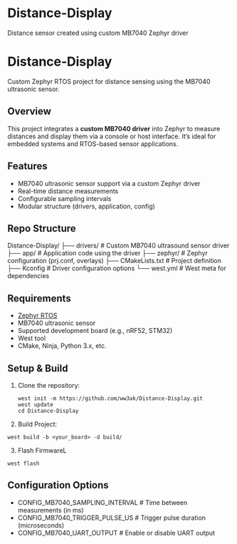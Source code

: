 # Distance-Display
Distance sensor created using custom MB7040 Zephyr driver

# Distance‑Display

Custom Zephyr RTOS project for distance sensing using the MB7040 ultrasonic sensor.

## Overview

This project integrates a **custom MB7040 driver** into Zephyr to measure distances and display them via a console or host interface. It’s ideal for embedded systems and RTOS-based sensor applications.

## Features

- MB7040 ultrasonic sensor support via a custom Zephyr driver  
- Real-time distance measurements  
- Configurable sampling intervals  
- Modular structure (drivers, application, config)

## Repo Structure

Distance-Display/
├── drivers/ # Custom MB7040 ultrasound sensor driver
├── app/ # Application code using the driver
├── zephyr/ # Zephyr configuration (prj.conf, overlays)
├── CMakeLists.txt # Project definition
├── Kconfig # Driver configuration options
└── west.yml # West meta for dependencies


## Requirements

- [Zephyr RTOS](https://zephyrproject.org/)
- MB7040 ultrasonic sensor
- Supported development board (e.g., nRF52, STM32)
- West tool
- CMake, Ninja, Python 3.x, etc.

## Setup & Build

1. Clone the repository:
   ```
   west init -m https://github.com/ww3ak/Distance-Display.git
   west update
   cd Distance-Display
   ```
2. Build Project:
  ```
  west build -b <your_board> -d build/
  ```
3. Flash FirmwareL
  ```
west flash
```

## Configuration Options

- CONFIG_MB7040_SAMPLING_INTERVAL   # Time between measurements (in ms)
- CONFIG_MB7040_TRIGGER_PULSE_US    # Trigger pulse duration (microseconds)
- CONFIG_MB7040_UART_OUTPUT         # Enable or disable UART output
```
